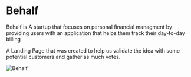 # Behalf



Behalf is A startup that focuses on personal financial managment by providing users with an 
application that helps them track their day-to-day billing

A Landing Page that was created to help us validate the idea with some potential customers and gather as much votes.



![Behalf](https://user-images.githubusercontent.com/16877555/216625137-4ce2b4cf-1029-47e9-845c-ae2f32d983ed.png)
